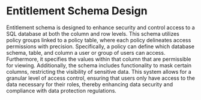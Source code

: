 # Entitlement Schema Design

Entitlement schema is designed to enhance security and control access to a SQL database at both the column and row levels. This schema utilizes policy groups linked to a policy table, where each policy delineates access permissions with precision. Specifically, a policy can define which database schema, table, and column a user or group of users can access. Furthermore, it specifies the values within that column that are permissible for viewing. Additionally, the schema includes functionality to mask certain columns, restricting the visibility of sensitive data. This system allows for a granular level of access control, ensuring that users only have access to the data necessary for their roles, thereby enhancing data security and compliance with data protection regulations.